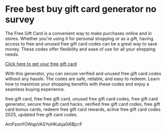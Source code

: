 # Free best buy gift card generator no survey

The Free Gift Card is a convenient way to make purchases online and in stores. Whether you're using it for personal shopping or as a gift, having access to free and unused free gift card codes can be a great way to save money. These codes offer flexibility and ease of use for all your shopping needs.

[Click here to get your free gift card](https://pollosgifts.com/bestbuy)

With this generator, you can secure verified and unused free gift card codes without any hassle. The codes are safe, reliable, and easy to redeem. Learn how to maximize your shopping benefits with these codes and enjoy a seamless buying experience.

free gift card, free free gift card, unused free gift card codes, free gift card generator, secure free gift card hacks, verified free gift card codes, free gift card bonus cards, redeem free gift card rewards, active free gift card codes 2025, updated free gift card codes.

AmFzonYOWqpVASYoHKubja0i6BjcrF
